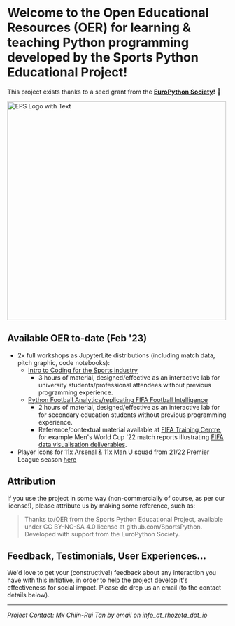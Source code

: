 # Welcome to the Open Educational Resources (OER) for learning & teaching Python programming developed by the Sports Python Educational Project!

This project exists thanks to a seed grant from the **[EuroPython Society](https://www.europython-society.org/)!** 🙏

<img src="https://www.europython-society.org/content/images/2021/02/EPS-Logo-with-Text-v3-1024px-alpha-1.png" alt="EPS Logo with Text" width="500">

## Available OER to-date (Feb '23)
* 2x full workshops as JupyterLite distributions (including match data, pitch graphic, code notebooks):
  * [Intro to Coding for the Sports industry](https://github.com/SportsPython/BirkbeckSep22)
      * 3 hours of material, designed/effective as an interactive lab for university students/professional attendees without previous programming experience.
  * [Python Football Analytics/replicating FIFA Football Intelligence](https://github.com/SportsPython/SouthfieldsDec22)
      * 2 hours of material, designed/effective as an interactive lab for for secondary education students without previous programming experience.
      * Reference/contextual material available at [FIFA Training Centre](https://www.fifatrainingcentre.com/en/), for example Men's World Cup '22 match reports illustrating [FIFA data visualisation deliverables](https://www.fifatrainingcentre.com/en/fwc2022/post-match-summaries/post-match-summary-reports.php).
* Player Icons for 11x Arsenal & 11x Man U squad from 21/22 Premier League season [here](https://github.com/SportsPython/OpenEducationalResources/tree/main/Football)

## Attribution
If you use the project in some way (non-commercially of course, as per our license!), please attribute us by making some reference, such as:
> Thanks to/OER from the Sports Python Educational Project, available under CC BY-NC-SA 4.0 license at github.com/SportsPython. Developed with support from the EuroPython Society.

## Feedback, Testimonials, User Experiences...
We'd love to get your (constructive!) feedback about any interaction you have with this initiative, in order to help the project develop it's effectiveness for social impact. Please do drop us an email (to the contact details below).


---
_Project Contact: Mx Chiin-Rui Tan by email on info_at_rhozeta_dot_io_ 
